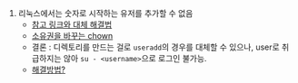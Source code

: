1. 리눅스에서는 숫자로 시작하는 유저를 추가할 수 없음
    - [참고 링크와 대체 해결법](https://unix.stackexchange.com/questions/287077/why-cant-linux-usernames-begin-with-numbers)
    - [소유권을 바꾸는 chown](https://zamezzz.tistory.com/85)
    - 결론 :
      디렉토리를 만드는 걸로 ```useradd```의 경우를 대체할 수 있으나,
      user로 취급하지는 않아 ```su - <username>```으로 로그인 불가능.
    - [해결방법?](https://yesyo.com/mintbbs/bbs/board.php?bo_table=linux&wr_id=184&page=9)
